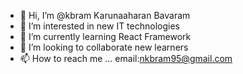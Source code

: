- 👋 Hi, I’m @kbram Karunaaharan Bavaram
- 👀 I’m interested in new IT technologies
- 🌱 I’m currently learning React Framework
- 💞️ I’m looking to collaborate new learners
- 📫 How to reach me ... email:nkbram95@gmail.com

<!---
kbram/kbram is a ✨ special ✨ repository because its `README.md` (this file) appears on your GitHub profile.
You can click the Preview link to take a look at your changes.
--->
